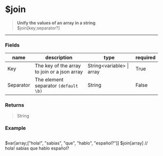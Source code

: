 # **$join**
> **Unify the values of an array in a string** <br/>
> $join[key;separator?]
- - -

### Fields
| name | description | type | required |
|------|-------------|------|----------|
| Key | The key of the array to join or a json array | String&lt;variable&gt; &#124; array | True |
| Separator | The element separator `(default \b)` | String | False |

### Returns
> String

### Example
> ```php
$var[array;["hola!", "sabias", "que", "hablo", "español?"]]
$join[array] // hola! sabias que hablo español?
```